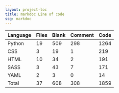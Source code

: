 ```yaml
---
layout: project-loc
title: markdoc Line of code
ssg: markdoc
---
```

<div class="table-responsive">
<table class="table">
<thead><tr>
<th>Language</th>
<th>Files</th>
<th>Blank</th>
<th>Comment</th>
<th>Code</th>
</tr></thead><tbody>
<tr><td>Python</td><td> 19</td><td> 509</td><td> 298</td><td> 1264</td></tr>
<tr><td>CSS</td><td> 3</td><td> 19</td><td> 1</td><td> 219</td></tr>
<tr><td>HTML</td><td> 10</td><td> 34</td><td> 2</td><td> 191</td></tr>
<tr><td>SASS</td><td> 3</td><td> 43</td><td> 7</td><td> 171</td></tr>
<tr><td>YAML</td><td> 2</td><td> 3</td><td> 0</td><td> 14</td></tr>
<tr><td>Total</td><td>37</td><td>608</td><td>308</td><td>1859</td></tr>
</tbody></table></div>
